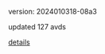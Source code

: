 version: 2024010318-08a3

updated 127 avds

[details](https://github.com/0x74f917491bfa7ebfa379/ali_avd_db/blob/master/change_log/2024/01/03/18/08a3.txt)